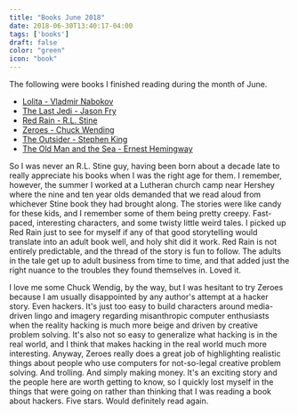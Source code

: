 ```yaml
---
title: "Books June 2018"
date: 2018-06-30T13:40:17-04:00
tags: ['books']
draft: false
color: "green"
icon: "book"
---
```


The following were books I finished reading during the month of June.

* [Lolita - Vladmir Nabokov](https://www.amazon.com/Lolita-Vladimir-Nabokov-ebook/dp/B07DBRQNG7/ref=sr_1_4?ie=UTF8&qid=1528998103&sr=8-4&keywords=lolita)
* [The Last Jedi - Jason Fry](https://www.amazon.com/Last-Jedi-Expanded-Star-Wars-ebook/dp/B075HZNYV9/ref=sr_1_1?s=digital-text&ie=UTF8&qid=1528998226&sr=1-1&keywords=the+last+jedi)
* [Red Rain - R.L. Stine](https://www.amazon.com/Red-Rain-Novel-R-L-Stine-ebook/dp/B007EDOT6W/ref=sr_1_1?ie=UTF8&qid=1529068644&sr=8-1&keywords=red+rain+rl+stine)
* [Zeroes - Chuck Wending](https://www.amazon.com/Zeroes-Novel-Chuck-Wendig-ebook/dp/B00Q33FYZO/ref=sr_1_2?ie=UTF8&qid=1530642858&sr=8-2&keywords=zeroes)
* [The Outsider - Stephen King](https://www.amazon.com/Outsider-Novel-Stephen-King-ebook/dp/B078M5G7XH/ref=sr_1_1?s=digital-text&ie=UTF8&qid=1530642896&sr=1-1&keywords=the+outsider+stephen+king) 
* [The Old Man and the Sea - Ernest Hemingway](https://www.amazon.com/Old-Man-Sea-Ernest-Hemingway-ebook/dp/B000FC0SH8/ref=sr_1_1?ie=UTF8&qid=1530796662&sr=8-1&keywords=the+old+man+and+the+sea+book)

So I was never an R.L. Stine guy, having been born about a decade late to really appreciate his books when I was the right age for them. I remember, however, the summer I worked at a Lutheran church camp near Hershey where the nine and ten year olds demanded that we read aloud from whichever Stine book they had brought along. The stories were like candy for these kids, and I remember some of them being pretty creepy. Fast-paced, interesting characters, and some twisty little weird tales. I picked up Red Rain just to see for myself if any of that good storytelling would translate into an adult book well, and holy shit did it work. Red Rain is not entirely predictable, and the thread of the story is fun to follow. The adults in the tale get up to adult business from time to time, and that added just the right nuance to the troubles they found themselves in. Loved it.

I love me some Chuck Wendig, by the way, but I was hesitant to try Zeroes because I am usually disappointed by any author's attempt at a hacker story. Even hackers. It's just too easy to build characters around media-driven lingo and imagery regarding misanthropic computer enthusiasts when the reality hacking is much more beige and driven by creative problem solving. It's also not so easy to generalize what hacking is in the real world, and I think that makes hacking in the real world much more interesting. Anyway, Zeroes really does a great job of highlighting realistic things about people who use computers for not-so-legal creative problem solving. And trolling. And simply making money. It's an exciting story and the people here are worth getting to know, so I quickly lost myself in the things that were going on rather than thinking that I was reading a book about hackers. Five stars. Would definitely read again.
